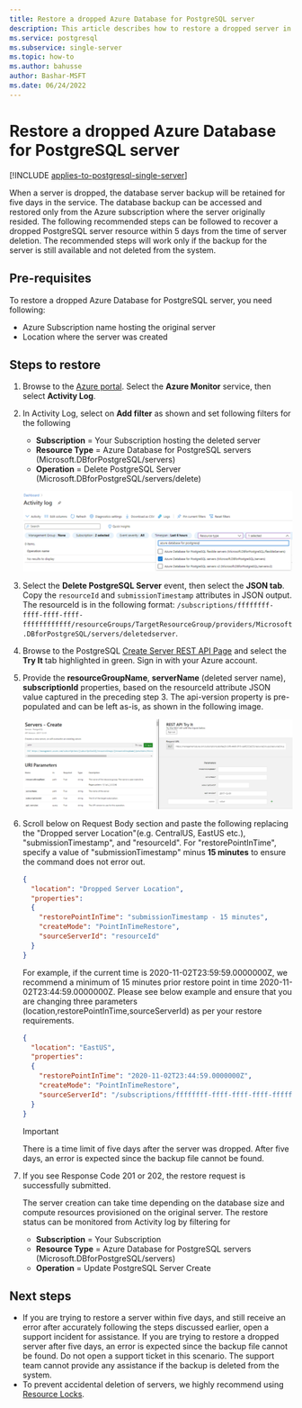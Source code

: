 ```yaml
---
title: Restore a dropped Azure Database for PostgreSQL server
description: This article describes how to restore a dropped server in Azure Database for PostgreSQL using the Azure portal.
ms.service: postgresql
ms.subservice: single-server
ms.topic: how-to
ms.author: bahusse
author: Bashar-MSFT
ms.date: 06/24/2022
---
```


# Restore a dropped Azure Database for PostgreSQL server

[!INCLUDE [applies-to-postgresql-single-server](../includes/applies-to-postgresql-single-server.md)]

When a server is dropped, the database server backup will be retained for five days in the service. The database backup can be accessed and restored only from the Azure subscription where the server originally resided. The following recommended steps can be followed to recover a dropped PostgreSQL server resource within 5 days from the time of server deletion. The recommended steps will work only if the backup for the server is still available and not deleted from the system.

## Pre-requisites

To restore a dropped Azure Database for PostgreSQL server, you need following:
- Azure Subscription name hosting the original server
- Location where the server was created

## Steps to restore

1. Browse to the [Azure portal](https://portal.azure.com/#blade/Microsoft_Azure_ActivityLog/ActivityLogBlade). Select the **Azure Monitor** service, then select **Activity Log**.

2. In Activity Log, select on **Add filter** as shown and set following filters for the following

    - **Subscription** = Your Subscription hosting the deleted server
    - **Resource Type** = Azure Database for PostgreSQL servers (Microsoft.DBforPostgreSQL/servers)
    - **Operation** = Delete PostgreSQL Server (Microsoft.DBforPostgreSQL/servers/delete)

    ![Activity log filtered for delete PostgreSQL server operation](./media/how-to-restore-dropped-server/activity-log-azure.png)

3. Select the **Delete PostgreSQL Server** event, then select the **JSON tab**. Copy the `resourceId` and `submissionTimestamp` attributes in JSON output. The resourceId is in the following format: `/subscriptions/ffffffff-ffff-ffff-ffff-ffffffffffff/resourceGroups/TargetResourceGroup/providers/Microsoft.DBforPostgreSQL/servers/deletedserver`.

1. Browse to the PostgreSQL [Create Server REST API Page](/rest/api/postgresql/singleserver/servers/create) and select the **Try It** tab highlighted in green. Sign in with your Azure account.

2. Provide the **resourceGroupName**, **serverName** (deleted server name), **subscriptionId** properties, based on the resourceId attribute JSON value captured in the preceding step 3. The api-version property is pre-populated and can be left as-is, as shown in the following image.

    ![Create server using REST API](./media/how-to-restore-dropped-server/create-server-from-rest-api-azure.png)

3. Scroll below on Request Body section and paste the following replacing the "Dropped server Location"(e.g. CentralUS, EastUS etc.), "submissionTimestamp", and "resourceId". For "restorePointInTime", specify a value of "submissionTimestamp" minus **15 minutes** to ensure the command does not error out.

    ```json
    {
      "location": "Dropped Server Location",  
      "properties": 
      {
        "restorePointInTime": "submissionTimestamp - 15 minutes",
        "createMode": "PointInTimeRestore",
        "sourceServerId": "resourceId"
      }
    }
    ```

    For example, if the current time is 2020-11-02T23:59:59.0000000Z, we recommend a minimum of 15 minutes prior restore point in time 2020-11-02T23:44:59.0000000Z. Please see below example and ensure that you are changing three parameters (location,restorePointInTime,sourceServerId) as per your restore requirements.

    ```json
    {
      "location": "EastUS",  
      "properties": 
      {
        "restorePointInTime": "2020-11-02T23:44:59.0000000Z",
        "createMode": "PointInTimeRestore",
        "sourceServerId": "/subscriptions/ffffffff-ffff-ffff-ffff-ffffffffffff/resourceGroups/SourceResourceGroup/providers/Microsoft.DBforPostgreSQL/servers/sourceserver"
      }
    }
    ```

    > [!Important]
    > There is a time limit of five days after the server was dropped. After five days, an error is expected since the backup file cannot be found.

4. If you see Response Code 201 or 202, the restore request is successfully submitted.

    The server creation can take time depending on the database size and compute resources provisioned on the original server. The restore status can be monitored from Activity log by filtering for 
   - **Subscription** = Your Subscription
   - **Resource Type** = Azure Database for PostgreSQL servers (Microsoft.DBforPostgreSQL/servers) 
   - **Operation** =  Update PostgreSQL Server Create

## Next steps

- If you are trying to restore a server within five days, and still receive an error after accurately following the steps discussed earlier, open a support incident for assistance. If you are trying to restore a dropped server after five days, an error is expected since the backup file cannot be found. Do not open a support ticket in this scenario. The support team cannot provide any assistance if the backup is deleted from the system. 
- To prevent accidental deletion of servers, we highly recommend using [Resource Locks](https://techcommunity.microsoft.com/t5/azure-database-for-PostgreSQL/preventing-the-disaster-of-accidental-deletion-for-your-PostgreSQL/ba-p/825222).
